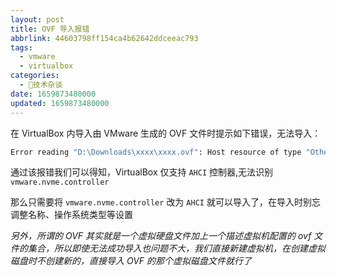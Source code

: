 ```yaml
---
layout: post
title: OVF 导入报错
abbrlink: 44603798ff154ca4b62642ddceeac793
tags:
  - vmware
  - virtualbox
categories:
  - 📝技术杂谈
date: 1659873480000
updated: 1659873480000
---
```

在 VirtualBox 内导入由 VMware 生成的 OVF 文件时提示如下错误，无法导入：

```bash
Error reading "D:\Downloads\xxxx\xxxx.ovf": Host resource of type "Other Storage Device (20)" is supported with SATA AHCI controllers only, line 47 (subtype:vmware.nvme.controller).
```

通过该报错我们可以得知，VirtualBox 仅支持 `AHCI` 控制器,无法识别 `vmware.nvme.controller`

那么只需要将 `vmware.nvme.controller` 改为 `AHCI` 就可以导入了，在导入时别忘调整名称、操作系统类型等设置

*另外，所谓的 OVF 其实就是一个虚拟硬盘文件加上一个描述虚拟机配置的 ovf 文件的集合，所以即使无法成功导入也问题不大，我们直接新建虚拟机，在创建虚拟磁盘时不创建新的，直接导入 OVF 的那个虚拟磁盘文件就行了*
